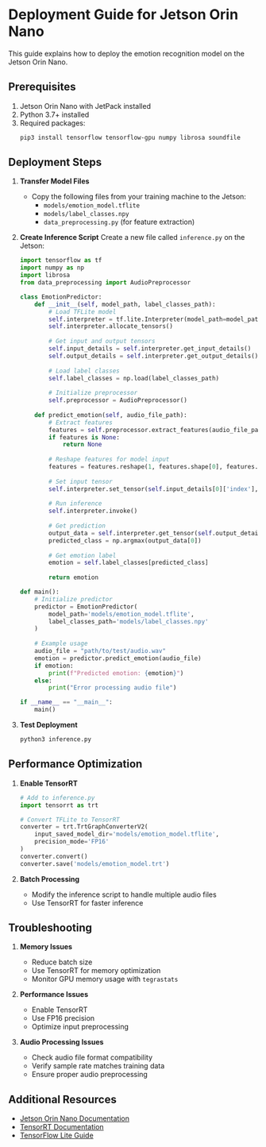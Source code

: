 # Deployment Guide for Jetson Orin Nano

This guide explains how to deploy the emotion recognition model on the Jetson Orin Nano.

## Prerequisites

1. Jetson Orin Nano with JetPack installed
2. Python 3.7+ installed
3. Required packages:
   ```bash
   pip3 install tensorflow tensorflow-gpu numpy librosa soundfile
   ```

## Deployment Steps

1. **Transfer Model Files**
   - Copy the following files from your training machine to the Jetson:
     - `models/emotion_model.tflite`
     - `models/label_classes.npy`
     - `data_preprocessing.py` (for feature extraction)

2. **Create Inference Script**
   Create a new file called `inference.py` on the Jetson:
   ```python
   import tensorflow as tf
   import numpy as np
   import librosa
   from data_preprocessing import AudioPreprocessor

   class EmotionPredictor:
       def __init__(self, model_path, label_classes_path):
           # Load TFLite model
           self.interpreter = tf.lite.Interpreter(model_path=model_path)
           self.interpreter.allocate_tensors()
           
           # Get input and output tensors
           self.input_details = self.interpreter.get_input_details()
           self.output_details = self.interpreter.get_output_details()
           
           # Load label classes
           self.label_classes = np.load(label_classes_path)
           
           # Initialize preprocessor
           self.preprocessor = AudioPreprocessor()
       
       def predict_emotion(self, audio_file_path):
           # Extract features
           features = self.preprocessor.extract_features(audio_file_path)
           if features is None:
               return None
           
           # Reshape features for model input
           features = features.reshape(1, features.shape[0], features.shape[1], 1)
           
           # Set input tensor
           self.interpreter.set_tensor(self.input_details[0]['index'], features)
           
           # Run inference
           self.interpreter.invoke()
           
           # Get prediction
           output_data = self.interpreter.get_tensor(self.output_details[0]['index'])
           predicted_class = np.argmax(output_data[0])
           
           # Get emotion label
           emotion = self.label_classes[predicted_class]
           
           return emotion

   def main():
       # Initialize predictor
       predictor = EmotionPredictor(
           model_path='models/emotion_model.tflite',
           label_classes_path='models/label_classes.npy'
       )
       
       # Example usage
       audio_file = "path/to/test/audio.wav"
       emotion = predictor.predict_emotion(audio_file)
       if emotion:
           print(f"Predicted emotion: {emotion}")
       else:
           print("Error processing audio file")

   if __name__ == "__main__":
       main()
   ```

3. **Test Deployment**
   ```bash
   python3 inference.py
   ```

## Performance Optimization

1. **Enable TensorRT**
   ```python
   # Add to inference.py
   import tensorrt as trt
   
   # Convert TFLite to TensorRT
   converter = trt.TrtGraphConverterV2(
       input_saved_model_dir='models/emotion_model.tflite',
       precision_mode='FP16'
   )
   converter.convert()
   converter.save('models/emotion_model.trt')
   ```

2. **Batch Processing**
   - Modify the inference script to handle multiple audio files
   - Use TensorRT for faster inference

## Troubleshooting

1. **Memory Issues**
   - Reduce batch size
   - Use TensorRT for memory optimization
   - Monitor GPU memory usage with `tegrastats`

2. **Performance Issues**
   - Enable TensorRT
   - Use FP16 precision
   - Optimize input preprocessing

3. **Audio Processing Issues**
   - Check audio file format compatibility
   - Verify sample rate matches training data
   - Ensure proper audio preprocessing

## Additional Resources

- [Jetson Orin Nano Documentation](https://developer.nvidia.com/embedded/jetson-orin-nano)
- [TensorRT Documentation](https://docs.nvidia.com/deeplearning/tensorrt/developer-guide/index.html)
- [TensorFlow Lite Guide](https://www.tensorflow.org/lite/guide) 